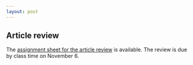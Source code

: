 ```yaml
---
layout: post
---
```


## Article review

The [assignment sheet for the article review](https://drive.google.com/file/d/157g2XwfhI6SR8X3FPzZhBbO4IBdDoBS7/view?usp=sharing) is available. The review is due by class time on November 6.